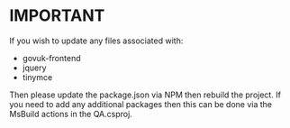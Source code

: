 ﻿# IMPORTANT

If you wish to update any files associated with:

* govuk-frontend
* jquery
* tinymce

Then please update the package.json via NPM then rebuild the project. If you need to add any additional packages then this can be done via the MsBuild actions in the QA.csproj.